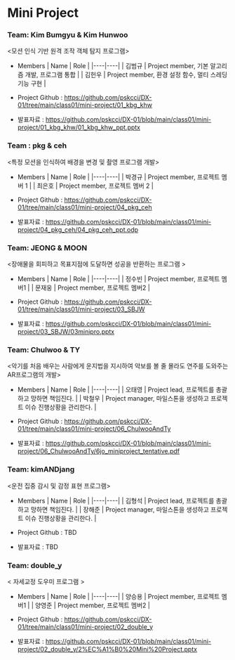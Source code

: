 # Mini Project

### Team: Kim Bumgyu & Kim Hunwoo

<모션 인식 기반 원격 조작 객체 탐지 프로그램>

* Members
  | Name | Role |
  |----|----|
  | 김범규 | Project member, 기본 알고리즘 개발, 프로그램 통합 |
  | 김헌우 | Project member, 환경 설정 함수, 멀티 스레딩 기능 구현  |

* Project Github : https://github.com/pskcci/DX-01/tree/main/class01/mini-project/01_kbg_khw
 
* 발표자료 : https://github.com/pskcci/DX-01/blob/main/class01/mini-project/01_kbg_khw/01_kbg_khw_ppt.pptx


### Team : pkg & ceh
<특정 모션을 인식하여 배경을 변경 및 촬영 프로그램 개발>

* Members
  | Name | Role |
  |----|----|
  | 박경규 | Project member, 프로젝트 멤버 1 |
  | 최은호 | Project member,  프로젝트 멤버 2 |

* Project Github : https://github.com/pskcci/DX-01/tree/main/class01/mini-project/04_pkg_ceh
* 발표자료 : https://github.com/pskcci/DX-01/blob/main/class01/mini-project/04_pkg_ceh/04_pkg_ceh_ppt.odp 


### Team: JEONG & MOON
<장애물을 회피하고 목표지점에 도달하면 성공을 반환하는 프로그램 >

* Members
  | Name | Role |
  |----|----|
  | 정수빈 | Project member, 프로젝트 멤버1 |
  | 문재웅 | Project member, 프로젝트 멤버2 |

* Project Github :  https://github.com/pskcci/DX-01/tree/main/class01/mini-project/03_SBJW
* 발표자료 : https://github.com/pskcci/DX-01/blob/main/class01/mini-project/03_SBJW/03minipro.pptx


### Team: Chulwoo & TY
<악기를 처음 배우는 사람에게 운지법을 지시하여 악보를 볼 줄 몰라도 연주를 도와주는 AR프로그램의 개발>
* Members
  | Name | Role |
  |----|----|
  | 오태영 | Project lead, 프로젝트를 총괄하고 망하면 책임진다. |
  | 박철우 | Project manager, 마일스톤을 생성하고 프로젝트 이슈 진행상황을 관리한다. |

* Project Github : https://github.com/pskcci/DX-01/tree/main/class01/mini-project/06_ChulwooAndTy
* 발표자료 : https://github.com/pskcci/DX-01/blob/main/class01/mini-project/06_ChulwooAndTy/6jo_miniproject_tentative.pdf


### Team: kimANDjang
<운전 집중 감시 및 감정 표현 프로그램>
* Members
  | Name | Role |
  |----|----|
  | 김형석 | Project lead, 프로젝트를 총괄하고 망하면 책임진다. |
  | 장해준 | Project manager, 마일스톤을 생성하고 프로젝트 이슈 진행상황을 관리한다. |

* Project Github : TBD
* 발표자료 : TBD

### Team: double_y
< 자세교정 도우미 프로그램 >
* Members
  | Name | Role |
  |----|----|
  | 양승용 | Project member, 프로젝트 멤버1 |
  | 양영준 | Project member, 프로젝트 멤버2 |

* Project Github : https://github.com/pskcci/DX-01/tree/main/class01/mini-project/02_double_y
* 발표자료 : https://github.com/pskcci/DX-01/blob/main/class01/mini-project/02_double_y/2%EC%A1%B0%20Mini%20Project.pptx

